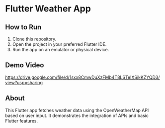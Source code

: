# Flutter Weather App

## How to Run

1. Clone this repository.
2. Open the project in your preferred Flutter IDE.
3. Run the app on an emulator or physical device.

## Demo Video

https://drive.google.com/file/d/1sxx8CmwDuXzFMb4T8LSTeIXSjkKZYQD3/view?usp=sharing

## About

This Flutter app fetches weather data using the OpenWeatherMap API based on user input. It demonstrates the integration of APIs and basic Flutter features.

